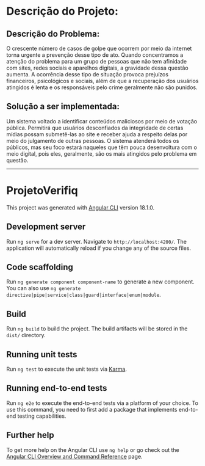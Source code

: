 <h1>Descrição do Projeto:</h1>
<h2>Descrição do Problema:</h2>
<p>
  O crescente número de casos de golpe que ocorrem por meio da internet torna urgente a prevenção desse tipo de ato. Quando concentramos a atenção do problema para um grupo de pessoas que não tem afinidade com sites, redes sociais e aparelhos digitais, a gravidade dessa questão aumenta. A ocorrência desse tipo de situação provoca prejuízos financeiros, psicológicos e sociais, além de que a recuperação dos usuários atingidos é lenta e os responsáveis pelo crime geralmente não são punidos.
</p>
<h2>Solução a ser implementada:</h2>
<p>
  Um sistema voltado a identificar conteúdos maliciosos por meio de votação pública. Permitirá que usuários desconfiados da integridade de certas mídias possam submetê-las ao site e receber ajuda a respeito delas por meio do julgamento de outras pessoas. O sistema atenderá todos os públicos, mas seu foco estará naqueles que têm pouca desenvoltura com o meio digital, pois eles, geralmente, são os mais atingidos pelo problema em questão.
</p>

---

# ProjetoVerifiq

This project was generated with [Angular CLI](https://github.com/angular/angular-cli) version 18.1.0.

## Development server

Run `ng serve` for a dev server. Navigate to `http://localhost:4200/`. The application will automatically reload if you change any of the source files.

## Code scaffolding

Run `ng generate component component-name` to generate a new component. You can also use `ng generate directive|pipe|service|class|guard|interface|enum|module`.

## Build

Run `ng build` to build the project. The build artifacts will be stored in the `dist/` directory.

## Running unit tests

Run `ng test` to execute the unit tests via [Karma](https://karma-runner.github.io).

## Running end-to-end tests

Run `ng e2e` to execute the end-to-end tests via a platform of your choice. To use this command, you need to first add a package that implements end-to-end testing capabilities.

## Further help

To get more help on the Angular CLI use `ng help` or go check out the [Angular CLI Overview and Command Reference](https://angular.dev/tools/cli) page.
